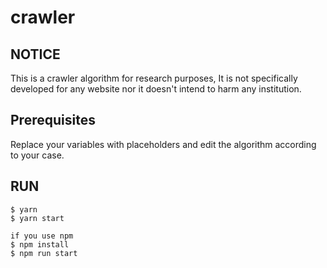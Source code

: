 # crawler

## NOTICE

This is a crawler algorithm for research purposes, It is not specifically developed for any website nor it doesn't intend to harm any institution.

## Prerequisites

Replace your variables with placeholders and edit the algorithm according to your case.

## RUN

```
$ yarn
$ yarn start

if you use npm
$ npm install
$ npm run start

```
